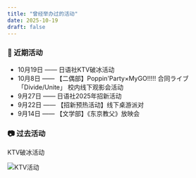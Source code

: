 ```yaml
---
title: "曾经举办过的活动"
date: 2025-10-19
draft: false
---
```


### 🌸 近期活动

- 10月19日 —— 日语社KTV破冰活动 
- 10月8日 —— 【二偶部】Poppin'Party×MyGO!!!!! 合同ライブ「Divide/Unite」 校内线下观影会活动
- 9月27日 —— 日语社2025年招新活动
- 9月22日 —— 【招新预热活动】线下桌游派对
- 9月14日 —— 【文学部】《东京教父》放映会

### 📷 过去活动

KTV破冰活动

![KTV活动](/image/20251019ktv1.jpg)
